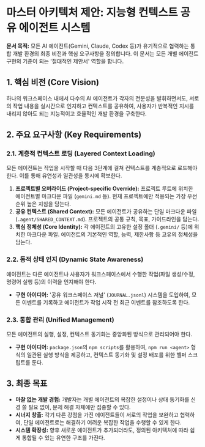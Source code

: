# 마스터 아키텍처 제안: 지능형 컨텍스트 공유 에이전트 시스템

**문서 목적:** 모든 AI 에이전트(Gemini, Claude, Codex 등)가 유기적으로 협력하는 통합 개발 환경의 최종 비전과 핵심 요구사항을 정의합니다. 이 문서는 모든 개별 에이전트 구현의 기준이 되는 '절대적인 제안서' 역할을 합니다.

## 1. 핵심 비전 (Core Vision)

하나의 워크스페이스 내에서 다수의 AI 에이전트가 각자의 전문성을 발휘하면서도, 서로의 작업 내용을 실시간으로 인지하고 컨텍스트를 공유하여, 사용자가 반복적인 지시를 내리지 않아도 되는 지능적이고 효율적인 개발 환경을 구축한다.

## 2. 주요 요구사항 (Key Requirements)

### 2.1. 계층적 컨텍스트 로딩 (Layered Context Loading)
모든 에이전트는 작업을 시작할 때 다음 3단계에 걸쳐 컨텍스트를 계층적으로 로드해야 한다. 이를 통해 유연성과 일관성을 동시에 확보한다.

1.  **프로젝트별 오버라이드 (Project-specific Override):** 프로젝트 루트에 위치한 에이전트별 마크다운 파일 (`gemini.md` 등). 현재 프로젝트에만 적용되는 가장 우선순위 높은 지침을 담는다.
2.  **공유 컨텍스트 (Shared Context):** 모든 에이전트가 공유하는 단일 마크다운 파일 (`.agent/SHARED_CONTEXT.md`). 프로젝트의 공통 규칙, 목표, 가이드라인을 담는다.
3.  **핵심 정체성 (Core Identity):** 각 에이전트의 고유한 설정 폴더 (`.gemini/` 등)에 위치한 마크다운 파일. 에이전트의 기본적인 역할, 능력, 제한사항 등 고유의 정체성을 담는다.

### 2.2. 동적 상태 인지 (Dynamic State Awareness)
에이전트는 다른 에이전트나 사용자가 워크스페이스에서 수행한 작업(파일 생성/수정, 명령어 실행 등)의 이력을 인지해야 한다.

- **구현 아이디어:** '공유 워크스페이스 저널' (`JOURNAL.jsonl`) 시스템을 도입하여, 모든 이벤트를 기록하고 에이전트가 작업 시작 전 최근 이벤트를 참조하도록 한다.

### 2.3. 통합 관리 (Unified Management)
모든 에이전트의 실행, 설정, 컨텍스트 동기화는 중앙화된 방식으로 관리되어야 한다.

- **구현 아이디어:** `package.json`의 `npm scripts`를 활용하여, `npm run <agent>` 형식의 일관된 실행 방식을 제공하고, 컨텍스트 동기화 및 설정 배포를 위한 헬퍼 스크립트를 둔다.

## 3. 최종 목표

- **마찰 없는 개발 경험:** 개발자는 개별 에이전트의 복잡한 설정이나 상태 동기화를 신경 쓸 필요 없이, 문제 해결 자체에만 집중할 수 있다.
- **시너지 창출:** 각기 다른 강점을 가진 에이전트들이 서로의 작업을 보완하고 협력하여, 단일 에이전트로는 해결하기 어려운 복잡한 작업을 수행할 수 있게 한다.
- **시스템 확장성:** 향후 새로운 에이전트가 추가되더라도, 정의된 아키텍처에 따라 쉽게 통합될 수 있는 유연한 구조를 가진다.
